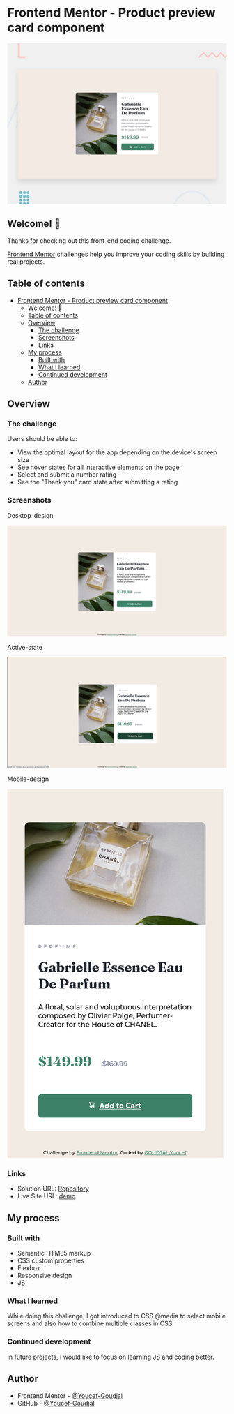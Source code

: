 # Frontend Mentor - Product preview card component

![Design preview for the Product preview card component coding challenge](./design/desktop-preview.jpg)

## Welcome! 👋

Thanks for checking out this front-end coding challenge.

[Frontend Mentor](https://www.frontendmentor.io) challenges help you improve your coding skills by building real projects.

## Table of contents

- [Frontend Mentor - Product preview card component](#frontend-mentor---product-preview-card-component)
  - [Welcome! 👋](#welcome-)
  - [Table of contents](#table-of-contents)
  - [Overview](#overview)
    - [The challenge](#the-challenge)
    - [Screenshots](#screenshots)
    - [Links](#links)
  - [My process](#my-process)
    - [Built with](#built-with)
    - [What I learned](#what-i-learned)
    - [Continued development](#continued-development)
  - [Author](#author)

## Overview

### The challenge

Users should be able to:

- View the optimal layout for the app depending on the device's screen size
- See hover states for all interactive elements on the page
- Select and submit a number rating
- See the "Thank you" card state after submitting a rating

### Screenshots

Desktop-design

![desktop design](screenshots/desktop-design.png)

Active-state

![desktop active state](screenshots/active-state.png)

Mobile-design

![mobile design](screenshots/mobile-design.png)

### Links

- Solution URL: [Repository](https://github.com/Youcef-Goudjal/frontend-challenges/tree/main/product-preview-card-component)
- Live Site URL: [demo](https://youcef-goudjal.github.io/frontend-challenges/product-preview-card-component)

## My process

### Built with

- Semantic HTML5 markup
- CSS custom properties
- Flexbox
- Responsive design
- JS

### What I learned

While doing this challenge, I got introduced to CSS @media to select mobile screens and also how to combine multiple classes in CSS

### Continued development

In future projects, I would like to focus on learning JS and coding better.

## Author

- Frontend Mentor - [@Youcef-Goudjal](https://www.frontendmentor.io/profile/Youcef-Goudjal)
- GitHub - [@Youcef-Goudjal](https://github.com/Youcef-Goudjal)
